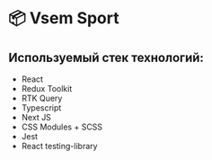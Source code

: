 # 📦 Vsem Sport

## Используемый стек технологий: 

 - React 
 - Redux Toolkit 
 - RTK Query
 - Typescript 
 - Next JS 
 - CSS Modules + SCSS 
 - Jest 
 - React testing-library